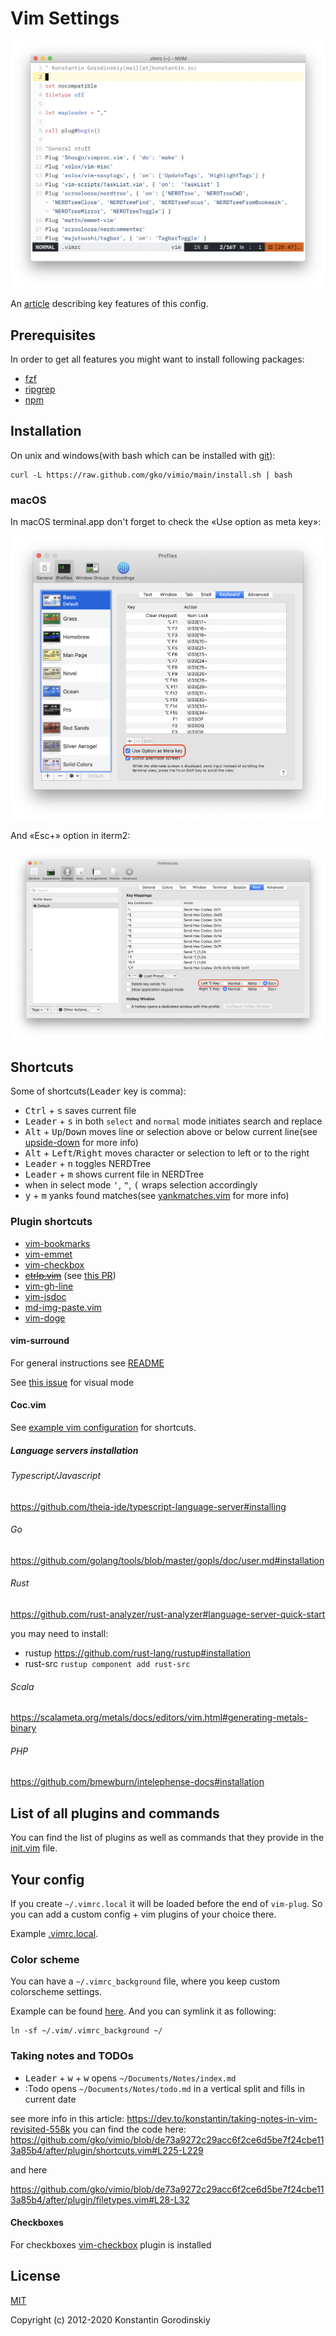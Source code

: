 # Vim Settings

![screenshot](/screenshot.png)

An [article](https://dev.to/konstantin/configuring-a-perfect-editor-for-frontend-development-1pe5) describing key features of this config.

## Prerequisites

In order to get all features you might want to install following packages:

- [fzf](https://github.com/junegunn/fzf)
- [ripgrep](https://github.com/BurntSushi/ripgrep)
- [npm](https://www.npmjs.com/get-npm)

## Installation

On unix and windows(with bash which can be installed with [git](http://msysgit.github.io/)):

```shell
curl -L https://raw.github.com/gko/vimio/main/install.sh | bash
```

### macOS

In macOS terminal.app don't forget to check the «Use option as meta key»:

![terminal](https://raw.githubusercontent.com/gko/upside-down/master/terminal.png)

And «Esc+» option in iterm2:

![iterm2](https://raw.githubusercontent.com/gko/upside-down/master/iterm2.png)

## Shortcuts

Some of shortcuts(<kbd>Leader</kbd> key is comma):

- <kbd>Ctrl</kbd> + <kbd>s</kbd> saves current file
- <kbd>Leader</kbd> + <kbd>s</kbd> in both `select` and `normal` mode initiates search and replace
- <kbd>Alt</kbd> + <kbd>Up</kbd>/<kbd>Down</kbd> moves line or selection above
  or below current line(see [upside-down](https://github.com/gko/upside-down) for more info)
- <kbd>Alt</kbd> + <kbd>Left</kbd>/<kbd>Right</kbd> moves character or
  selection to left or to the right
- <kbd>Leader</kbd> + <kbd>n</kbd> toggles NERDTree
- <kbd>Leader</kbd> + <kbd>m</kbd> shows current file in NERDTree
- when in select mode <kbd>'</kbd>, <kbd>"</kbd>, <kbd>(</kbd> wraps selection accordingly
- <kbd>y</kbd> + <kbd>m</kbd> yanks found matches(see
  [yankmatches.vim](https://github.com/yko/vimio/blob/master/after/plugin/yankmatches.vim)
  for more info)

### Plugin shortcuts

- [vim-bookmarks](https://github.com/MattesGroeger/vim-bookmarks#usage)
- [vim-emmet](https://github.com/mattn/emmet-vim#quick-tutorial)
- [vim-checkbox](https://github.com/jkramer/vim-checkbox#usage)
- ~~[ctrlp.vim](https://github.com/ctrlpvim/ctrlp.vim#basic-usage)~~ (see [this PR](https://github.com/gko/vimio/pull/17))
- [vim-gh-line](https://github.com/ruanyl/vim-gh-line#how-to-use)
- [vim-jsdoc](https://github.com/heavenshell/vim-jsdoc#usage)
- [md-img-paste.vim](https://github.com/ferrine/md-img-paste.vim#usage)
- [vim-doge](https://github.com/kkoomen/vim-doge#gdoge_mapping)

#### vim-surround

For general instructions see
[README](https://github.com/tpope/vim-surround#surroundvim)

See [this issue](https://github.com/tpope/vim-surround/issues/220) for visual mode

#### Coc.vim

See [example vim configuration](https://github.com/neoclide/coc.nvim#example-vim-configuration) for shortcuts.

##### Language servers installation

###### Typescript/Javascript

https://github.com/theia-ide/typescript-language-server#installing

###### Go

https://github.com/golang/tools/blob/master/gopls/doc/user.md#installation

###### Rust

https://github.com/rust-analyzer/rust-analyzer#language-server-quick-start

you may need to install:

- rustup https://github.com/rust-lang/rustup#installation
- rust-src `rustup component add rust-src`

###### Scala

https://scalameta.org/metals/docs/editors/vim.html#generating-metals-binary

###### PHP

https://github.com/bmewburn/intelephense-docs#installation

## List of all plugins and commands

You can find the list of plugins as well as commands that they provide in the [init.vim](https://github.com/gko/vimio/blob/master/init.vim) file.

## Your config

If you create `~/.vimrc.local` it will be loaded before the end of `vim-plug`.
So you can add a custom config + vim plugins of your choice there.

Example [.vimrc.local](/.vimrc.local).

### Color scheme

You can have a `~/.vimrc_background` file, where you keep custom colorscheme
settings.

Example can be found [here](/.vimrc_background). And you can symlink it as
following:
```shell
ln -sf ~/.vim/.vimrc_background ~/
```
### Taking notes and TODOs

- <kbd>Leader</kbd> + <kbd>w</kbd> + <kbd>w</kbd> opens `~/Documents/Notes/index.md`
- :Todo opens `~/Documents/Notes/todo.md` in a vertical split and fills in current date

see more info in this article: https://dev.to/konstantin/taking-notes-in-vim-revisited-558k
you can find the code here:
https://github.com/gko/vimio/blob/de73a9272c29acc6f2ce6d5be7f24cbe113a85b4/after/plugin/shortcuts.vim#L225-L229

and here

https://github.com/gko/vimio/blob/de73a9272c29acc6f2ce6d5be7f24cbe113a85b4/after/plugin/filetypes.vim#L28-L32

#### Checkboxes

For checkboxes [vim-checkbox](https://github.com/jkramer/vim-checkbox#usage) plugin is installed

## License

[MIT](http://opensource.org/licenses/MIT)

Copyright (c) 2012-2020 Konstantin Gorodinskiy
